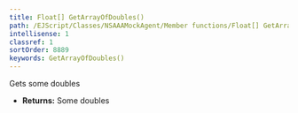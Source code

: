 ```yaml
---
title: Float[] GetArrayOfDoubles()
path: /EJScript/Classes/NSAAAMockAgent/Member functions/Float[] GetArrayOfDoubles()
intellisense: 1
classref: 1
sortOrder: 8889
keywords: GetArrayOfDoubles()
---
```



Gets some doubles



* **Returns:** Some doubles


